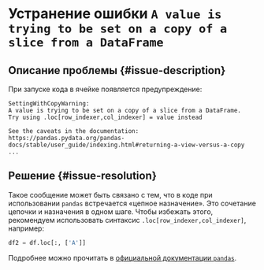 # Устранение ошибки `A value is trying to be set on a copy of a slice from a DataFrame`


## Описание проблемы {#issue-description}

При запуске кода в ячейке появляется предупреждение: 
```
SettingWithCopyWarning:
A value is trying to be set on a copy of a slice from a DataFrame.
Try using .loc[row_indexer,col_indexer] = value instead

See the caveats in the documentation: https://pandas.pydata.org/pandas-docs/stable/user_guide/indexing.html#returning-a-view-versus-a-copy
...
```

## Решение {#issue-resolution}

Такое сообщение может быть связано с тем, что в коде при использовании `pandas` встречается «цепное назначение». Это сочетание цепочки и назначения в одном шаге. Чтобы избежать этого, рекомендуем использовать синтаксис `.loc[row_indexer,col_indexer]`, например:

```python
df2 = df.loc[:, ['A']]
```

Подробнее можно прочитать в [официальной документации `pandas`](https://pandas.pydata.org/pandas-docs/stable/user_guide/indexing.html#returning-a-view-versus-a-copy).
